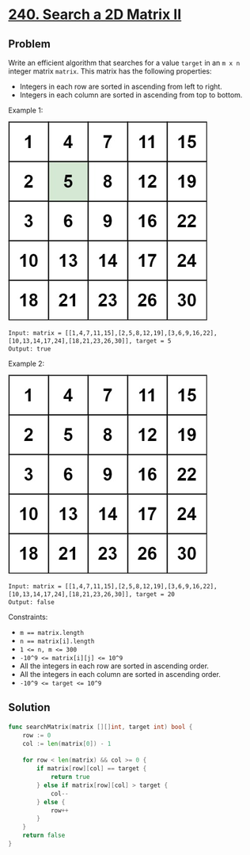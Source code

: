 # [240. Search a 2D Matrix II](https://leetcode.com/problems/search-a-2d-matrix-ii/)

## Problem

Write an efficient algorithm that searches for a value `target` in an `m x n` integer matrix `matrix`. This matrix has the following properties:

- Integers in each row are sorted in ascending from left to right.
- Integers in each column are sorted in ascending from top to bottom.
 

Example 1:

![alt text](image.png)

```
Input: matrix = [[1,4,7,11,15],[2,5,8,12,19],[3,6,9,16,22],[10,13,14,17,24],[18,21,23,26,30]], target = 5
Output: true
```

Example 2:

![alt text](image-1.png)

```
Input: matrix = [[1,4,7,11,15],[2,5,8,12,19],[3,6,9,16,22],[10,13,14,17,24],[18,21,23,26,30]], target = 20
Output: false
``` 

Constraints:

- `m == matrix.length`
- `n == matrix[i].length`
- `1 <= n, m <= 300`
- `-10^9 <= matrix[i][j] <= 10^9`
- All the integers in each row are sorted in ascending order.
- All the integers in each column are sorted in ascending order.
- `-10^9 <= target <= 10^9`

## Solution

```go
func searchMatrix(matrix [][]int, target int) bool {
	row := 0
	col := len(matrix[0]) - 1

	for row < len(matrix) && col >= 0 {
		if matrix[row][col] == target {
			return true
		} else if matrix[row][col] > target {
			col--
		} else {
			row++
		}
	}
	return false
}
```